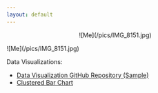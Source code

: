 ```yaml
---
layout: default
---
```

<p align="center">
  ![Me](/pics/IMG_8151.jpg)
</p>
![Me](/pics/IMG_8151.jpg)

Data Visualizations:

- [Data Visualization GitHub Repository (Sample)](https://github.com/danewertz/SampleDataViz)
- [Clustered Bar Chart](/DataVisualizations/index.md)
